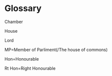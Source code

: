 # Glossary

Chamber

House

Lord

MP=Member of Parliment(/The house of commons)

Hon=Honourable

Rt Hon=Right Honourable


